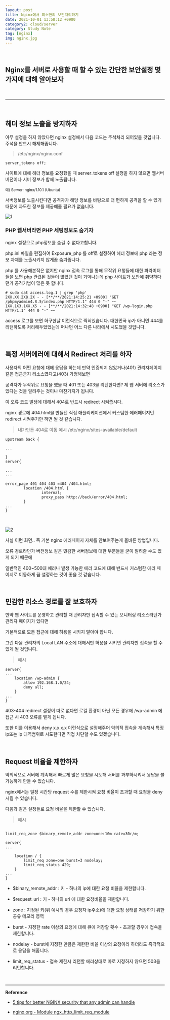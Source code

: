 ```yaml
---
layout: post
title: Nginx에서 최소한의 보안처리하기 
date: 2021-10-01 13:58:12 +0900
category2: cloud/server
category: Study Note
tag: [nginx]
img: nginx.jpg
---
```

<br>  

  
## Nginx를 서버로 사용할 때 할 수 있는 간단한 보안설정 몇 가지에 대해 알아보자
  



<br>  

---


  
  
<br>



## 헤더 정보 노출을 방지하자


아무 설정을 하지 않았다면 nginx 설정에서 다음 코드는 주석처리 되어있을 것입니다. 주석을 반드시 해제해줍니다.

>/etc/nginx/nginx.conf

```shell
server_tokens off;
```

사이트에 대해 헤더 정보를 요청했을 때 server_tokens off 설정을 하지 않으면 웹서버 버전이나 서버 정보가 함께 노출됩니다.

<small>예) Server: nginx/1.10.1 (Ubuntu)</small>

서버정보를 노출시킨다면 공격자가 해당 정보를 바탕으로 더 편하게 공격을 할 수 있기때문에 과도한 정보를 제공해줄 필요가 없습니다.

![1](https://user-images.githubusercontent.com/76927397/137682225-190b62b2-f1b0-4a5e-96ff-a4798d5cfd18.PNG)

### PHP 웹서버라면 PHP 세팅정보도 숨기자

nginx 설정으로 php정보를 숨길 수 없다고합니다. 

php.ini 파일을 편집하여 Exposure_php 를 off로 설정하여 헤더 정보에 php 라는 정보 자체를 노출시키지 않게끔 숨겨줍니다.

php 를 사용해본적은 없지만 nginx 접속 로그를 통해 무작위 요청들에 대한 파라미터들을 보면 php 관련된 것들이 많았던 것이 기억나는데 
php 사이트가 보안에 취약하다던가 공격기법이 많은 듯 합니다.

```shell
# sudo cat access.log.1 | grep 'php'
2XX.XX.2X8.2X - - [**/**/2021:14:25:21 +0900] "GET /phpmyadmin4.8.5/index.php HTTP/1.1" 444 0 "-" ~~ 
1XX.1X3.1XX.X5 - - [**/**/2021:14:32:48 +0900] "GET /wp-login.php HTTP/1.1" 444 0 "-" ~~
```
access 로그를 보면 허구한날 이런식으로 찍혀있습니다. 대한민국 ip가 아니면 444를 리턴하도록 처리해두었었는데 머나먼 어느 다른 나라에서 시도했을 것입니다.


<br> 

## 특정 서버에러에 대해서 Redirect 처리를 하자

사용자의 어떤 요청에 대해 응답을 하는데 만약 인증되지 않았거나(401) 관리자페이지 같은 접근금지 리소스였다고(403) 가정해보면

공격자가 무작위로 요청을 했을 때 401 또는 403을 리턴한다면? 제 웹 서버에 리소스가 있다는 것을 알려주는 것이나 마찬가지가 됩니다.

이 오류 코드 발생에 대해서 404로 반드시 redirect 시켜줍시다.

nginx 경로에 404.html을 만들던 직접 애플리케이션에서 커스텀한 에러페이지던 redirect 시켜주기만 하면 될 것 같습니다.

> 내가만든 404로 이동 예시 /etc/nginx/sites-available/default

```shell
upstream back { 

... 

}
server{ 

...
...

error_page 401 404 403 =404 /404.html;
        location /404.html {
                internal;
                proxy_pass http://back/error/404.html;
        }
...
}

```

<br>

![2](https://user-images.githubusercontent.com/76927397/137686006-d07e0cd5-b3cb-4187-8c92-618d4b4ef551.PNG)

사실 이런 화면.. 즉 기본 nginx 에러페이지 자체를 안보여주는게 올바른 방법입니다.

오류 경로라던가 버전정보 같은 민감한 서버정보에 대한 부분들을 굳이 알려줄 수도 있게 되기 때문에 

일반적인 400~500대 에러나 발생 가능한 에러 코드에 대해 반드시 커스텀한 에러 페이지로 이동하게 끔 설정하는 것이 좋을 것 같습니다.


<br>


## 민감한 리소스 경로를 잘 보호하자

만약 웹 사이트를 운영하고 관리할 때 관리자만 접속할 수 있는 모니터링 리소스라던가 관리자 페이지가 있다면 

기본적으로 모든 접근에 대해 허용을 시키지 말아야 합니다.

그런 다음 관리자의 Local LAN 주소에 대해서만 허용을 시키면  관리자만 접속을 할 수 있게 될 것입니다.

> 예시

```shell
server{
...
    location /wp-admin {
        allow 192.168.1.0/24;
        deny all;
    }
...
}
```

403-404 redirect 설정이 따로 없다면 로컬 환경이 아닌 모든 경우에 /wp-admin 에 접근 시 403 오류를 뱉게 됩니다.

또한 이를 이용해서 deny x.x.x.x 이런식으로 설정해주어 악의적 접속을 계속해서 특정 ip또는 ip 대역범위로 시도한다면 직접 차단할 수도 있겠습니다.


<br>

## Request 비율을 제한하자


악의적으로 서버에 계속해서 빠르게 많은 요청을 시도해 서버를 과부하시켜서 응답을 불가능하게 만들 수 있습니다.

nginx에서는 일정 시간당 request 수를 제한시켜 요청 비율이 초과할 때 요청을 deny 시킬 수 있습니다.

다음과 같은 설정들로 요청 비율을 제한할 수 있습니다.

> 예시

```shell

limit_req_zone $binary_remote_addr zone=one:10m rate=30r/m;

server{
...

    location / {
        limit_req zone=one burst=3 nodelay;
        limit_req_status 429;
    }
...
}

``` 

* $binary_remote_addr : 키 - 하나의 ip에 대한 요청 비율을 제한합니다.
* $request_uri : 키 - 하나의 uri 에 대한 요청비율을 제한합니다.
* zone : 지정된 키(위 예시의 경우 요청자 ip주소)에 대한 요청 상태를 저장하기 위한 공유 메모리 영역

* burst - 지정한 rate 이상의 요청에 대해 큐에 저장할 횟수 - 초과할 경우에 접속을 제한합니다.
* nodelay - burst에 지정한 만큼은 제한한 비율 이상의 요청이라 하더라도 즉각적으로 응답을 해줍니다.

* limit_req_status - 접속 제한시 리턴할 에러상태로 따로 지정하지 않으면 503을 리턴합니다.









<br>

---
  

**Reference**  

* [5 tips for better NGINX security that any admin can handle](https://www.techrepublic.com/article/5-tips-for-better-nginx-security-that-any-admin-can-handle/)

* [nginx.org - Module ngx_http_limit_req_module](https://nginx.org/en/docs/http/ngx_http_limit_req_module.html#limit_req_zone)
  